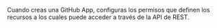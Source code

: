 Cuando creas una GitHub App, configuras los permisos que definen los recursos a los cuales puede acceder a través de la API de REST.
